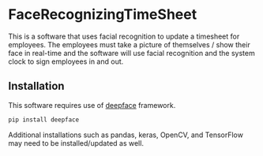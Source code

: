 # FaceRecognizingTimeSheet

This is a software that uses facial recognition to update a timesheet for employees. The employees must take a picture of themselves / show their face in real-time and the software will use facial recognition and the system clock to sign employees in and out.

## Installation

This software requires use of [deepface](https://pypi.org/project/deepface/) framework.

```bash
pip install deepface
```

Additional installations such as pandas, keras, OpenCV, and TensorFlow may need to be installed/updated as well. 
